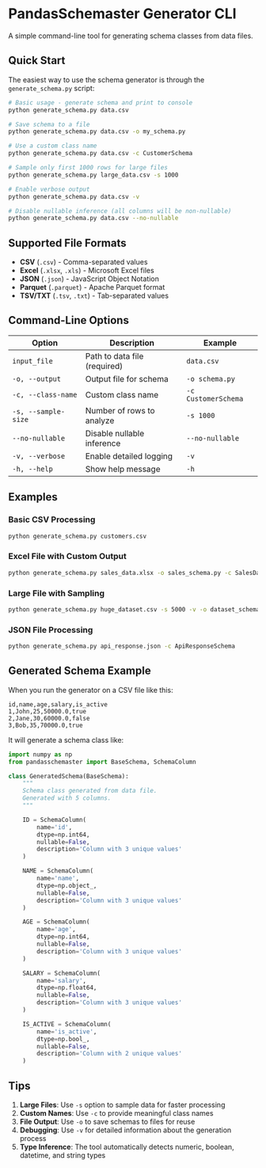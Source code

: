 # PandasSchemaster Generator CLI

A simple command-line tool for generating schema classes from data files.

## Quick Start

The easiest way to use the schema generator is through the `generate_schema.py` script:

```bash
# Basic usage - generate schema and print to console
python generate_schema.py data.csv

# Save schema to a file
python generate_schema.py data.csv -o my_schema.py

# Use a custom class name
python generate_schema.py data.csv -c CustomerSchema

# Sample only first 1000 rows for large files
python generate_schema.py large_data.csv -s 1000

# Enable verbose output
python generate_schema.py data.csv -v

# Disable nullable inference (all columns will be non-nullable)
python generate_schema.py data.csv --no-nullable
```

## Supported File Formats

- **CSV** (`.csv`) - Comma-separated values
- **Excel** (`.xlsx`, `.xls`) - Microsoft Excel files
- **JSON** (`.json`) - JavaScript Object Notation
- **Parquet** (`.parquet`) - Apache Parquet format
- **TSV/TXT** (`.tsv`, `.txt`) - Tab-separated values

## Command-Line Options

| Option | Description | Example |
|--------|-------------|---------|
| `input_file` | Path to data file (required) | `data.csv` |
| `-o, --output` | Output file for schema | `-o schema.py` |
| `-c, --class-name` | Custom class name | `-c CustomerSchema` |
| `-s, --sample-size` | Number of rows to analyze | `-s 1000` |
| `--no-nullable` | Disable nullable inference | `--no-nullable` |
| `-v, --verbose` | Enable detailed logging | `-v` |
| `-h, --help` | Show help message | `-h` |

## Examples

### Basic CSV Processing
```bash
python generate_schema.py customers.csv
```

### Excel File with Custom Output
```bash
python generate_schema.py sales_data.xlsx -o sales_schema.py -c SalesDataSchema
```

### Large File with Sampling
```bash
python generate_schema.py huge_dataset.csv -s 5000 -v -o dataset_schema.py
```

### JSON File Processing
```bash
python generate_schema.py api_response.json -c ApiResponseSchema
```

## Generated Schema Example

When you run the generator on a CSV file like this:

```csv
id,name,age,salary,is_active
1,John,25,50000.0,true
2,Jane,30,60000.0,false
3,Bob,35,70000.0,true
```

It will generate a schema class like:

```python
import numpy as np
from pandasschemaster import BaseSchema, SchemaColumn

class GeneratedSchema(BaseSchema):
    """
    Schema class generated from data file.
    Generated with 5 columns.
    """

    ID = SchemaColumn(
        name='id',
        dtype=np.int64,
        nullable=False,
        description='Column with 3 unique values'
    )

    NAME = SchemaColumn(
        name='name',
        dtype=np.object_,
        nullable=False,
        description='Column with 3 unique values'
    )

    AGE = SchemaColumn(
        name='age',
        dtype=np.int64,
        nullable=False,
        description='Column with 3 unique values'
    )

    SALARY = SchemaColumn(
        name='salary',
        dtype=np.float64,
        nullable=False,
        description='Column with 3 unique values'
    )

    IS_ACTIVE = SchemaColumn(
        name='is_active',
        dtype=np.bool_,
        nullable=False,
        description='Column with 2 unique values'
    )
```

## Tips

1. **Large Files**: Use `-s` option to sample data for faster processing
2. **Custom Names**: Use `-c` to provide meaningful class names
3. **File Output**: Use `-o` to save schemas to files for reuse
4. **Debugging**: Use `-v` for detailed information about the generation process
5. **Type Inference**: The tool automatically detects numeric, boolean, datetime, and string types
